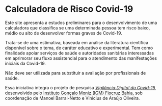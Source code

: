 # Calculadora de Risco Covid-19

Este site apresenta a estudos preliminares para o desenvolvimento de uma calculadora que classifica se uma determinada pessoa tem risco baixo, médio ou alto de desenvolver formas graves de Covid-19.

Trata-se de uma estimativa, baseada em análise da literatura científica disponível sobre o tema, de caráter educativo e experimental. Tem como finalidade apoiar serviços de saúde e autoridades sanitárias interessadas em aprimorar seu fluxo assistencial para o atendimento das manifestações iniciais da Covid-19.

Não deve ser utilizada para substituir a avaliação por profissionais de saúde.

Essa iniciativa integra o projeto de pesquisa *[Vigilância Digital da Covid-19](http://vigilanciacovid.net)*, desenvolvido pelo [Instituto Gonçalo Moniz (IGM)   Fiocruz Bahia](https://www.bahia.fiocruz.br), sob coordenação de Manoel Barral-Netto e Vinícius de Araújo Oliveira.

